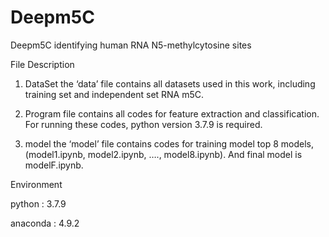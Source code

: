 # Deepm5C
Deepm5C
identifying human RNA N5-methylcytosine sites 

File Description
1.	DataSet the ‘data’ file contains all datasets used in this work, including training set and independent set RNA m5C. 


2.	Program file contains all codes for feature extraction and classification. For running these codes, python version 3.7.9 is required.
3.	model the ‘model’ file contains codes for training model top 8 models, (model1.ipynb, model2.ipynb, …., model8.ipynb). And final model is modelF.ipynb.


Environment

python   : 3.7.9

anaconda : 4.9.2
